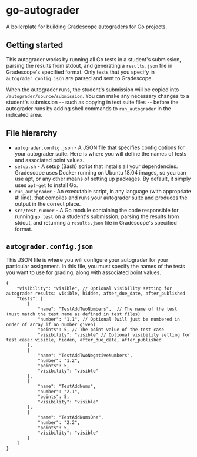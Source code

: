 # go-autograder
A boilerplate for building Gradescope autograders for Go projects.

## Getting started
This autograder works by running all Go tests in a student's submission, parsing the results from stdout, and generating a `results.json` file in Gradescope's specified format. Only tests that you specify in `autograder.config.json` are parsed and sent to Gradescope. 

When the autograder runs, the student's submission will be copied into `/autograder/source/submission`. You can make any necessary changes to a student's submission -- such as copying in test suite files -- before the autograder runs by adding shell commands to `run_autograder` in the indicated area.

## File hierarchy
- `autograder.config.json` - A JSON file that specifies config options for your autograder suite. Here is where you will define the names of tests and associated point values.
- `setup.sh` - A setup (Bash) script that installs all your dependencies. Gradescope uses Docker running on Ubuntu 18.04 images, so you can use apt, or any other means of setting up packages. By default, it simply uses `apt-get` to install Go.
- `run_autograder` - An executable script, in any language (with appropriate #! line), that compiles and runs your autograder suite and produces the output in the correct place.
- `src/test_runner` - A Go module containing the code responsible for running `go test` on a student's submission, parsing the results from stdout, and returning a `results.json` file in Gradescope's specified format.

## `autograder.config.json`
This JSON file is where you will configure your autograder for your particular assignment. In this file, you must specify the names of the tests you want to use for grading, along with associated point values.

```json=
{
    "visibility": "visible", // Optional visibility setting for autograder results: visible, hidden, after_due_date, after_published
    "tests": [
        {
            "name": "TestAddTwoNumbers",  // The name of the test (must match the test name as defined in test files)
            "number": "1.1", // Optional (will just be numbered in order of array if no number given)
            "points": 5, // The point value of the test case
            "visibility": "visible" // Optional visibility setting for test case: visible, hidden, after_due_date, after_published
        },
        {
            "name": "TestAddTwoNegativeNumbers",
            "number": "1.2",
            "points": 5,
            "visibility": "visible"
        },
        {
            "name": "TestAddNums",
            "number": "2.1",
            "points": 5,
            "visibility": "visible"
        },
        {
            "name": "TestAddNumsOne",
            "number": "2.2",
            "points": 5,
            "visibility": "visible"
        }
    ]
}
```
